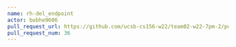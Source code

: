 ```yaml
---
name: rh-del_endpoint
actor: bobhe9606
pull_request_url: https://github.com/ucsb-cs156-w22/team02-w22-7pm-2/pull/36
pull_request_num: 36
---
```

